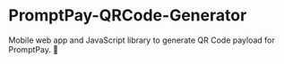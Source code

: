 # PromptPay-QRCode-Generator
Mobile web app and JavaScript library to generate QR Code payload for PromptPay. 🌈
